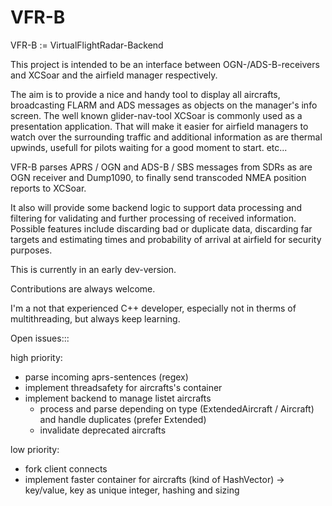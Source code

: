 # VFR-B
VFR-B := VirtualFlightRadar-Backend

This project is intended to be an interface between OGN-/ADS-B-receivers and XCSoar and the airfield manager respectively.

The aim is to provide a nice and handy tool to display all aircrafts, broadcasting FLARM and ADS messages as objects on the manager's info screen. The well known glider-nav-tool XCSoar is commonly used as a presentation application.
That will make it easier for airfield managers to watch over the surrounding  traffic and additional information as are thermal upwinds, usefull for pilots waiting for a good moment to start.
etc...


VFR-B parses APRS / OGN and ADS-B / SBS messages from SDRs as are OGN receiver and Dump1090, to finally send transcoded NMEA position reports to XCSoar.

It also will provide some backend logic to support data processing and filtering for validating and further processing of received information.  Possible features include discarding bad or duplicate data, discarding far targets and estimating times and probability of arrival at airfield for security purposes.

This is currently in an early dev-version.


Contributions are always welcome.

I'm a not that experienced C++ developer, especially not in therms of multithreading, but always keep learning.


Open issues:::

high priority:

- parse incoming aprs-sentences (regex)
- implement threadsafety for aircrafts's container
- implement backend to manage listet aircrafts
  - process and parse depending on type (ExtendedAircraft / Aircraft) and handle duplicates (prefer Extended)
  - invalidate deprecated aircrafts

low priority:

- fork client connects
- implement faster container for aircrafts (kind of HashVector) -> key/value, key as unique integer, hashing and sizing

 
  
